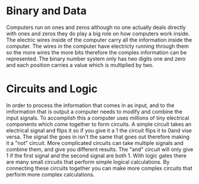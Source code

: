 # Binary and Data

Computers run on ones and zeros although no one actually deals directly with ones and zeros they do play a big role 
on how computers work inside. The electric wires inside of the computer carry all the information inside the computer.
The wires in the computer have electricty running through them so the more wires the more bits therefore the complex information
can be represented. The binary number system only has two digits one and zero and each position carries a value which is multiplied by two.

# Circuits and Logic

In order to process the information that comes in as input, and to the imformation that is output a computer needs to modify and combine
the input signals. To accomplish this a computer uses millions of tiny electrical components which come together to form circuits. 
A simple circuit takes an electrical signal and flips it so if you give it a 1 the circuit flips it to 0and vise versa. The signal the goes in isn't the same that goes out therefore making it a "not" circuit. More complicated circuits can take multiple signals and combine them, and give you different results. The "and" circuit will only give 1 if the first signal and the second signal are both 1. With logic gates 
there are many small circuits that perform simple logical calculations. By connecting these circuits together you can make more complex circuits that perform more complex calculations. 
